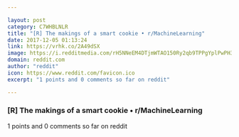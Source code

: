 ```yaml
---

layout: post
category: C7WHBLNLR
title: "[R] The makings of a smart cookie • r/MachineLearning"
date: 2017-12-05 01:13:24
link: https://vrhk.co/2A49dSX
image: https://i.redditmedia.com/rH5NNeEM4DTjmWTAO150Ry2qb9TPPgYplPwPH3KUjHY.jpg?w=320&s=924d2fd37c1e139abf6e519e41606821
domain: reddit.com
author: "reddit"
icon: https://www.reddit.com/favicon.ico
excerpt: "1 points and 0 comments so far on reddit"

---
```


### [R] The makings of a smart cookie • r/MachineLearning

1 points and 0 comments so far on reddit